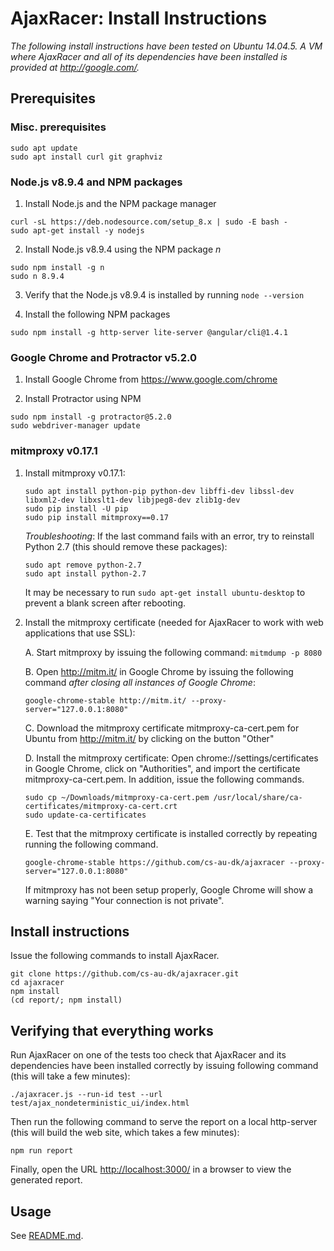 # AjaxRacer: Install Instructions

*The following install instructions have been tested on Ubuntu 14.04.5. A VM where AjaxRacer and all of its dependencies have been installed is provided at <http://google.com/>.*

## Prerequisites

### Misc. prerequisites

```
sudo apt update
sudo apt install curl git graphviz
```

### Node.js v8.9.4 and NPM packages

1) Install Node.js and the NPM package manager

```
curl -sL https://deb.nodesource.com/setup_8.x | sudo -E bash -
sudo apt-get install -y nodejs
```

2) Install Node.js v8.9.4 using the NPM package *n*

```
sudo npm install -g n
sudo n 8.9.4
```

3) Verify that the Node.js v8.9.4 is installed by running `node --version`

4) Install the following NPM packages

```
sudo npm install -g http-server lite-server @angular/cli@1.4.1
```

### Google Chrome and Protractor v5.2.0

1) Install Google Chrome from <https://www.google.com/chrome>

2) Install Protractor using NPM

```
sudo npm install -g protractor@5.2.0
sudo webdriver-manager update
```


### mitmproxy v0.17.1

1) Install mitmproxy v0.17.1:

   ```
   sudo apt install python-pip python-dev libffi-dev libssl-dev libxml2-dev libxslt1-dev libjpeg8-dev zlib1g-dev
   sudo pip install -U pip
   sudo pip install mitmproxy==0.17
   ```

   *Troubleshooting*: If the last command fails with an error, try to reinstall Python 2.7 (this should remove these packages):

   ```
   sudo apt remove python-2.7
   sudo apt install python-2.7
   ```

   It may be necessary to run `sudo apt-get install ubuntu-desktop` to prevent a blank screen after rebooting.

2) Install the mitmproxy certificate (needed for AjaxRacer to work with web applications that use SSL):

   A. Start mitmproxy by issuing the following command: `mitmdump -p 8080`

   B. Open <http://mitm.it/> in Google Chrome by issuing the following command *after closing all instances of Google Chrome*:

      `google-chrome-stable http://mitm.it/ --proxy-server="127.0.0.1:8080"`

   C. Download the mitmproxy certificate mitmproxy-ca-cert.pem for Ubuntu from <http://mitm.it/> by clicking on the button "Other"

   D. Install the mitmproxy certificate: Open chrome://settings/certificates in Google Chrome, click on "Authorities", and import the certificate mitmproxy-ca-cert.pem. In addition, issue the following commands.

      ```
      sudo cp ~/Downloads/mitmproxy-ca-cert.pem /usr/local/share/ca-certificates/mitmproxy-ca-cert.crt
      sudo update-ca-certificates
      ```

   E. Test that the mitmproxy certificate is installed correctly by repeating running the following command.

      `google-chrome-stable https://github.com/cs-au-dk/ajaxracer --proxy-server="127.0.0.1:8080"`

      If mitmproxy has not been setup properly, Google Chrome will show a warning saying "Your connection is not private".


## Install instructions

Issue the following commands to install AjaxRacer.
```
git clone https://github.com/cs-au-dk/ajaxracer.git
cd ajaxracer
npm install
(cd report/; npm install)
```


## Verifying that everything works

Run AjaxRacer on one of the tests too check that AjaxRacer and its dependencies have been installed correctly by issuing following command (this will take a few minutes):

`./ajaxracer.js --run-id test --url test/ajax_nondeterministic_ui/index.html`

Then run the following command to serve the report on a local http-server (this will build the web site, which takes a few minutes):

`npm run report`

Finally, open the URL <http://localhost:3000/> in a browser to view the generated report.


## Usage

See [README.md](README.md).
